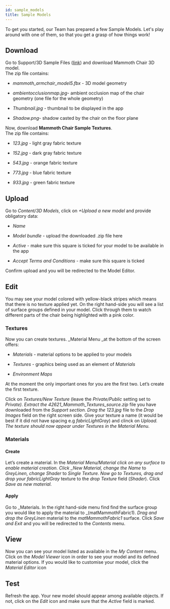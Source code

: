 ```yaml
---
id: sample_models
title: Sample Models
---
```


To get you started, our Team has prepared a few Sample Models. Let's play around with one of them, so that you get a grasp of how things work!

## Download

Go to Support/3D Sample Files \([link](http://developer.viewar.com/downloads)\) and download Mammoth Chair 3D model.
<br>The zip file contains:

- _mammoth_armchair_model5.fbx_ - 3D model geometry

- _ambientocclusionmap.jpg_- ambient occlusion map of the chair geometry \(one file for the whole geometry\)

- _Thumbnail.jpg_ - thumbnail to be displayed in the app

- _Shadow.png_- shadow casted by the chair on the floor plane

Now, download **Mammoth Chair Sample Textures**.
<br>The zip file contains:

- _123.jpg_ - light gray fabric texture

- _152.jpg_ - dark gray fabric texture

- _543.jpg_ - orange fabric texture

- _773.jpg_ - blue fabric texture

- _933.jpg_ - green fabric texture

## Upload

Go to _Content/3D Models_, click on _+Upload a new model_ and provide obligatory data:

- _Name_

- _Model bundle_ - upload the downloaded .zip file here

- _Active_ - make sure this square is ticked for your model to be available in the app

- _Accept Terms and Conditions_ - make sure this square is ticked

Confirm upload and you will be redirected to the Model Editor.

## Edit

You may see your model colored with yellow-black stripes which means that there is no texture applied yet. On the right hand-side you will see a list of surface groups defined in your model. Click through them to watch different parts of the chair being highlighted with a pink color.

### Textures

Now you can create textures. \_Material Menu \_at the bottom of the screen offers:

- _Materials_ - material options to be applied to your models

- _Textures_ - graphics being used as an element of _Materials_

- _Environment Maps_

At the moment the only important ones for you are the first two. Let’s create the first texture.

Click on _Textures/New Texture_ (leave the _Private/Public_ setting set to _Private). Extract the 42621_Mammoth_Textures_source.zip_ file you have downloaded from the _Support section. Drag the 123.jpg_ file to the _Drop Images_ field on the right screen side. Give your texture a name (it would be best if it did not have spacing e.g _fabricLightGray_) and clinck on _Upload. The texture should now appear under Textures in the Material Menu._

### Materials

#### Create

Let’s create a material. In the _Material Menu/Material click on any surface to enable material creation. Click \_New Material, change the Name_ to _GreyLinen, change Shader_ to _Single_ _Texture. Now go to Textures, drag and drop your fabricLightGray_ texture to the _drop Texture_ field \(_Shader_\). Click _Save as new material._

#### Apply

Go to _Materials. In the right hand-side menu find find the surface group you would like to apply the material to _\(matMammothFabric1\). _Drag and drop the GreyLinen_ material to the _matMammothFabric1_ surface. Click _Save and Exit_ and you will be redirected to the _Contents_ menu.

## View

Now you can see your model listed as available in the _My Content_ menu.
Click on the _Model Viewer_ icon in order to see your model and its defined material options. If you would like to customise your model, click the _Material Editor_ icon

## Test

Refresh the app. Your new model should appear among available objects. If not, click on the _Edit_ icon and make sure that the _Active_ field is marked.
